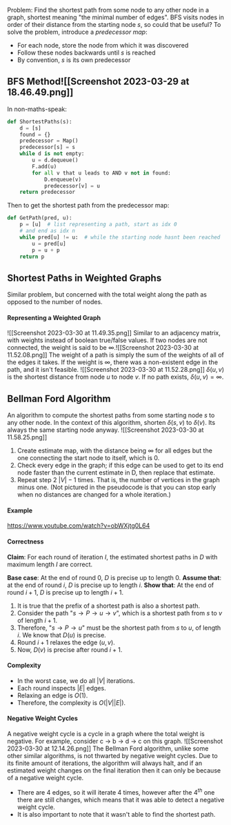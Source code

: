 Problem: Find the shortest path from some node to any other node in a graph, shortest meaning "the minimal number of edges".
BFS visits nodes in order of their distance from the starting node $s$, so could that be useful?
To solve the problem, introduce a *predecessor map*:
- For each node, store the node from which it was discovered
- Follow these nodes backwards until $s$ is reached
- By convention, $s$ is its own predecessor
## BFS Method![[Screenshot 2023-03-29 at 18.46.49.png]]
In non-maths-speak:
```python
def ShortestPaths(s):
	d = [s]
	found = {}
	predecessor = Map()
	predecessor[s] = s
	while d is not empty:
		u = d.dequeue()
		F.add(u)
		for all v that u leads to AND v not in found:
			D.enqueue(v)
			predecessor[v] = u
	return predecessor
```
Then to get the shortest path from the predecessor map:
```python
def GetPath(pred, u):
	p = [u]  # list representing a path, start as idx 0 
	# and end as idx n
	while pred[u] != u:  # while the starting node hasnt been reached
		u = pred[u]
		p = u + p 
	return p
```

## Shortest Paths in Weighted Graphs
Similar problem, but concerned with the total weight along the path as opposed to the number of nodes.

#### Representing a Weighted Graph
![[Screenshot 2023-03-30 at 11.49.35.png]]
Similar to an adjacency matrix, with weights instead of boolean true/false values. If two nodes are not connected, the weight is said to be $\infty$.![[Screenshot 2023-03-30 at 11.52.08.png]]
The weight of a path is simply the sum of the weights of all of the edges it takes.
If the weight is $\infty$, there was a non-existent edge in the path, and it isn't feasible.
![[Screenshot 2023-03-30 at 11.52.28.png]]
$\delta(u,v)$ is the shortest distance from node $u$ to node $v$. If no path exists, $\delta(u, v) = \infty$.

## Bellman Ford Algorithm
An algorithm to compute the shortest paths from some starting node $s$ to any other node.
In the context of this algorithm, shorten $\delta(s, v)$ to $\delta(v)$. Its always the same starting node anyway.
![[Screenshot 2023-03-30 at 11.58.25.png]]
1. Create estimate map, with the distance being $\infty$ for all edges but the one connecting the start node to itself, which is 0.
2. Check every edge in the graph; if this edge can be used to get to its end node faster than the current estimate in D, then replace that estimate.
3. Repeat step 2 $|V| - 1$ times. That is, the number of vertices in the graph minus one. (Not pictured in the pseudocode is that you can stop early when no distances are changed for a whole iteration.)
#### Example
https://www.youtube.com/watch?v=obWXjtg0L64

#### Correctness
**Claim**: For each round of iteration $I$, the estimated shortest paths in $D$ with maximum length $I$ are correct.

**Base case**: At the end of round 0, $D$ is precise up to length 0.
**Assume that**: at the end of round $i$, $D$ is precise up to length $i$.
**Show that**: At the end of round $i + 1$, $D$ is precise up to length $i + 1$.

1. It is true that the prefix of a shortest path is also a shortest path.
2. Consider the path "$s \rightarrow P \rightarrow u \rightarrow v$", which is a shortest path from $s$ to $v$ of length $i + 1$.
3. Therefore, "$s \rightarrow P \rightarrow u$" must be the shortest path from $s$ to $u$, of length $i$. We know that $D(u)$ is precise.
4. Round $i + 1$ relaxes the edge $(u, v)$.
5. Now, $D(v)$ is precise after round $i + 1$.

#### Complexity
- In the worst case, we do all $|V|$ iterations.
- Each round inspects $|E|$ edges.
- Relaxing an edge is $O(1)$.
- Therefore, the complexity is $O(|V||E|)$.

#### Negative Weight Cycles
A negative weight cycle is a cycle in a graph where the total weight is negative. For example,  consider c -> b -> d -> c on this graph. 
![[Screenshot 2023-03-30 at 12.14.26.png]]
The Bellman Ford algorithm, unlike some other similar algorithms, is not thwarted by negative weight cycles. Due to its finite amount of iterations, the algorithm will always halt, and if an estimated weight changes on the final iteration then it can only be because of a negative weight cycle.

- There are 4 edges, so it will iterate 4 times, however after the $4^{th}$ one there are still changes, which means that it was able to detect a negative weight cycle.
- It is also important to note that it wasn't able to find the shortest path.

